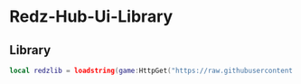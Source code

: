 # Redz-Hub-Ui-Library

## Library
```lua
local redzlib = loadstring(game:HttpGet("https://raw.githubusercontent.com/REDzHUB/RedzLibV5/main/Source.Lua"))()
```

